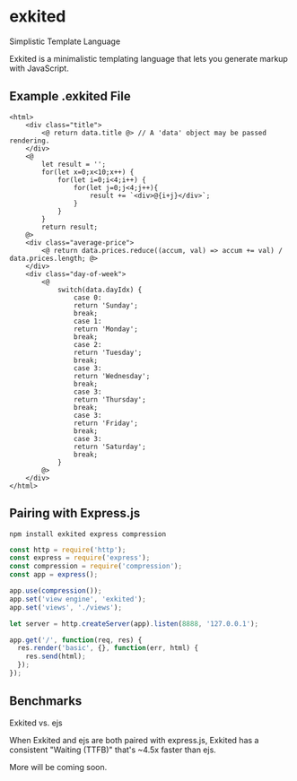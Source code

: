 # exkited

Simplistic Template Language

Exkited is a minimalistic templating language that lets you generate markup with JavaScript.

## Example .exkited File

```
<html>
    <div class="title">
        <@ return data.title @> // A 'data' object may be passed rendering.
    </div>
    <@
        let result = '';
        for(let x=0;x<10;x++) {
            for(let i=0;i<4;i++) {
                for(let j=0;j<4;j++){
                    result += `<div>@{i+j}</div>`;
                }
            }
        }
        return result;
    @>
    <div class="average-price">
        <@ return data.prices.reduce((accum, val) => accum += val) / data.prices.length; @>
    </div>
    <div class="day-of-week">
        <@
            switch(data.dayIdx) {
                case 0:
                return 'Sunday';
                break;
                case 1:
                return 'Monday';
                break;
                case 2:
                return 'Tuesday';
                break;
                case 3:
                return 'Wednesday';
                break;
                case 3:
                return 'Thursday';
                break;
                case 3:
                return 'Friday';
                break;
                case 3:
                return 'Saturday';
                break;
            }
        @>
    </div>
</html>
```

## Pairing with Express.js

```
npm install exkited express compression
```

```js
const http = require('http');
const express = require('express');
const compression = require('compression');
const app = express();

app.use(compression());
app.set('view engine', 'exkited');
app.set('views', './views');

let server = http.createServer(app).listen(8888, '127.0.0.1');

app.get('/', function(req, res) {
  res.render('basic', {}, function(err, html) {
    res.send(html);
  });
});
```

## Benchmarks

Exkited vs. ejs

When Exkited and ejs are both paired with express.js, Exkited has a consistent "Waiting (TTFB)" that's ~4.5x faster than ejs.

More will be coming soon.
